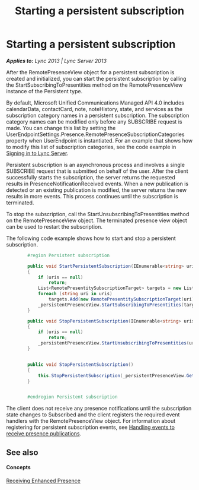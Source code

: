 ﻿---
title: Starting a persistent subscription
TOCTitle: Starting a persistent subscription
ms:assetid: ba2a589b-e7d9-4565-a251-eb313c9af4bc
ms:mtpsurl: https://msdn.microsoft.com/en-us/library/Dn454655(v=office.15)
ms:contentKeyID: 57092910
ms.date: 07/24/2014
mtps_version: v=office.15
dev_langs:
- csharp
---

# Starting a persistent subscription


_**Applies to:** Lync 2013 | Lync Server 2013_

After the RemotePresenceView object for a persistent subscription is created and initialized, you can start the persistent subscription by calling the StartSubscribingToPresentities method on the RemotePresenceView instance of the Persistent type.

By default, Microsoft Unified Communications Managed API 4.0 includes calendarData, contactCard, note, noteHistory, state, and services as the subscription category names in a persistent subscription. The subscription category names can be modified only before any SUBSCRIBE request is made. You can change this list by setting the UserEndpointSettings.Presence.RemotePresenceSubscriptionCategories property when UserEndpoint is instantiated. For an example that shows how to modify this list of subscription categories, see the code example in [Signing in to Lync Server](signing-in-to-lync-server.md).

Persistent subscription is an asynchronous process and involves a single SUBSCRIBE request that is submitted on behalf of the user. After the client successfully starts the subscription, the server returns the requested results in PresenceNotificationReceived events. When a new publication is detected or an existing publication is modified, the server returns the new results in more events. This process continues until the subscription is terminated.

To stop the subscription, call the StartUnsubscribingToPresentities method on the RemotePresenceView object. The terminated presence view object can be used to restart the subscription.

The following code example shows how to start and stop a persistent subscription.

``` csharp
        #region Persistent subscription

        public void StartPersistentSubscription(IEnumerable<string> uris)
        {
            if (uris == null)
                return;
            List<RemotePresentitySubscriptionTarget> targets = new List<RemotePresentitySubscriptionTarget>();
            foreach (string uri in uris)
                targets.Add(new RemotePresentitySubscriptionTarget(uri));
            _persistentPresenceView.StartSubscribingToPresentities(targets);
        }

        public void StopPersistentSubscription(IEnumerable<string> uris)
        {
            if (uris == null)
                return;
            _persistentPresenceView.StartUnsubscribingToPresentities(uris);
        }


        public void StopPersistentSubscription()
        {
            this.StopPersistentSubscription(_persistentPresenceView.GetPresentities());
        }


        #endregion Persistent subscription
```

The client does not receive any presence notifications until the subscription state changes to Subscribed and the client registers the required event handlers with the RemotePresenceView object. For information about registering for persistent subscription events, see [Handling events to receive presence publications](handling-events-to-receive-presence-publications.md).

## See also

#### Concepts

[Receiving Enhanced Presence](receiving-enhanced-presence.md)

